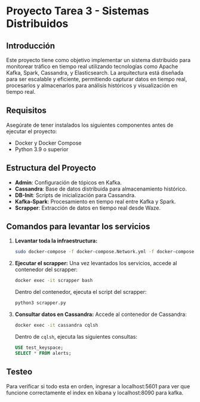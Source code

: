 # Proyecto Tarea 3 - Sistemas Distribuidos

## Introducción
Este proyecto tiene como objetivo implementar un sistema distribuido para monitorear tráfico en tiempo real utilizando tecnologías como Apache Kafka, Spark, Cassandra, y Elasticsearch. La arquitectura está diseñada para ser escalable y eficiente, permitiendo capturar datos en tiempo real, procesarlos y almacenarlos para análisis históricos y visualización en tiempo real.

## Requisitos
Asegúrate de tener instalados los siguientes componentes antes de ejecutar el proyecto:
- Docker y Docker Compose
- Python 3.9 o superior

## Estructura del Proyecto
- **Admin**: Configuración de tópicos en Kafka.
- **Cassandra**: Base de datos distribuida para almacenamiento histórico.
- **DB-Init**: Scripts de inicialización para Cassandra.
- **Kafka-Spark**: Procesamiento en tiempo real entre Kafka y Spark.
- **Scrapper**: Extracción de datos en tiempo real desde Waze.

## Comandos para levantar los servicios
1. **Levantar toda la infraestructura:**
   ```bash
   sudo docker-compose -f docker-compose.Network.yml -f docker-compose.ApacheKafka.yml -f docker-compose.admin.yml -f docker-compose.Scrapper.yml -f docker-compose.ApacheSpark.yml -f docker-compose.KafkaSpark.yml -f docker-compose.ApacheCassandra.yml -f docker-compose.ElasticSearch.yml up --build
   ```

2. **Ejecutar el scrapper:**
   Una vez levantados los servicios, accede al contenedor del scrapper:
   ```bash
   docker exec -it scrapper bash
   ```
   Dentro del contenedor, ejecuta el script del scrapper:
   ```bash
   python3 scrapper.py
   ```

3. **Consultar datos en Cassandra:**
   Accede al contenedor de Cassandra:
   ```bash
   docker exec -it cassandra cqlsh
   ```
   Dentro de `cqlsh`, ejecuta las siguientes consultas:
   ```sql
   USE test_keyspace;
   SELECT * FROM alerts;
   ```
## Testeo
Para verificar si todo esta en orden, ingresar a localhost:5601 para ver que funcione correctamente el index en kibana y localhost:8090 para kafka.
